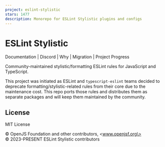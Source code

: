 ```yaml
---
project: eslint-stylistic
stars: 1477
description: Monorepo for ESLint Stylistic plugins and configs
---
```


ESLint Stylistic
================

Documentation | Discord | Why | Migration | Project Progress

Community-maintained stylistic/formatting ESLint rules for JavaScript and TypeScript.

This project was initiated as ESLint and `typescript-eslint` teams decided to deprecate formatting/stylistic-related rules from their core due to the maintenance cost. This repo ports those rules and distributes them as separate packages and will keep them maintained by the community.

License
-------

MIT License

© OpenJS Foundation and other contributors, <www.openjsf.org\>  
© 2023-PRESENT ESLint Stylistic contributors
